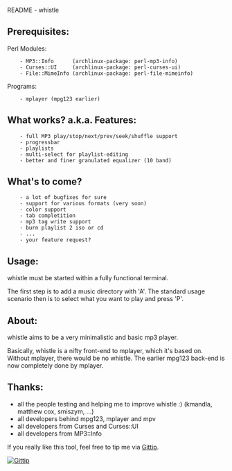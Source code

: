 README - whistle

Prerequisites:
--------------

Perl Modules:
    
        - MP3::Info      (archlinux-package: perl-mp3-info)
        - Curses::UI     (archlinux-package: perl-curses-ui)
        - File::MimeInfo (archlinux-package: perl-file-mimeinfo)

Programs:

        - mplayer (mpg123 earlier)


What works? a.k.a. Features:
----------------------------

        - full MP3 play/stop/next/prev/seek/shuffle support
        - progressbar
        - playlists
        - multi-select for playlist-editing
        - better and finer granulated equalizer (10 band)


What's to come?
---------------

        - a lot of bugfixes for sure
        - support for various formats (very soon)
        - color support
        - tab completition
        - mp3 tag write support
        - burn playlist 2 iso or cd
        - ...
        - your feature request?


Usage:
------

whistle must be started within a fully functional terminal.

The first step is to add a music directory with 'A'. The standard
usage scenario then is to select what you want to play and press 'P'.



About:
------

whistle aims to be a very minimalistic and basic mp3 player.

Basically, whistle is a nifty front-end to mplayer, which it's
based on. Without mplayer, there would be no whistle. The earlier
mpg123 back-end is now completely done by mplayer.


Thanks:
-------
 - all the people testing and helping me to improve whistle :)
   (kmandla, matthew cox, smiszym, ...)
 - all developers behind mpg123, mplayer and mpv
 - all developers from Curses and Curses::UI
 - all developers from MP3::Info
 


If you really like this tool, feel free to tip me via [Gittip][tip].

[![Gittip](http://img.shields.io/gittip/ap0calypse.svg)](https://www.gittip.com/ap0calypse/)

[tip]:https://www.gittip.com/ap0calypse/

